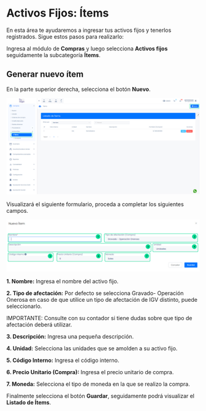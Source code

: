 # Activos Fijos: Ítems

En esta área te ayudaremos a ingresar tus activos fijos y tenerlos registrados. Sigue estos pasos para realizarlo:

Ingresa al módulo de **Compras** y luego selecciona **Activos fijos** seguidamente la subcategoría **Ítems**.

## Generar nuevo ítem

En la parte superior derecha, selecciona el botón **Nuevo**.

![Alt text](img/activos-fijos5.jpg)

Visualizará el siguiente formulario, proceda a completar los siguientes campos.

![Alt text](img/activos-fijos6.jpg)

**1. Nombre:** Ingresa el nombre del activo fijo.

**2. Tipo de afectación:** Por defecto se selecciona Gravado- Operación Onerosa en caso de que utilice un tipo de afectación de IGV distinto, puede seleccionarlo.

IMPORTANTE: Consulte con su contador si tiene dudas sobre que tipo de afectación deberá utilizar.

**3. Descripción:** Ingresa una pequeña descripción.

**4. Unidad:**  Selecciona las unidades que se amolden a su activo fijo.

**5. Código Interno:** Ingresa el código interno.

**6. Precio Unitario (Compra):** Ingresa el precio unitario de compra.

**7. Moneda:** Selecciona el tipo de moneda en la que se realizo la compra.

Finalmente selecciona el botón **Guardar**, seguidamente podrá visualizar el **Listado de Ítems**.
